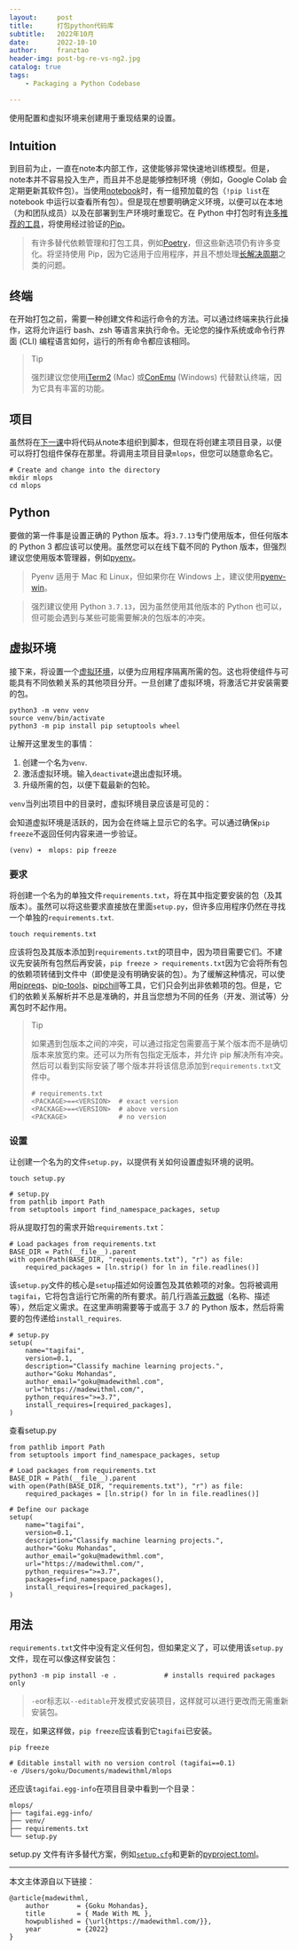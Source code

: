 ```yaml
---
layout:     post
title:      打包python代码库
subtitle:   2022年10月
date:       2022-10-10
author:     franztao
header-img: post-bg-re-vs-ng2.jpg
catalog: true
tags:
    - Packaging a Python Codebase

---
```


使用配置和虚拟环境来创建用于重现结果的设置。

## Intuition

到目前为止，一直在note本内部工作，这使能够非常快速地训练模型。但是，note本并不容易投入生产，而且并不总是能够控制环境（例如，Google Colab 会定期更新其软件包）。当使用[notebook](https://github.com/GokuMohandas/mlops-course/blob/main/notebooks/tagifai.ipynb)时，有一组预加载的包（`!pip list`在 notebook 中运行以查看所有包）。但是现在想要明确定义环境，以便可以在本地（为和团队成员）以及在部署到生产环境时重现它。在 Python 中打包时有[许多推荐的工具](https://packaging.python.org/guides/tool-recommendations/)，将使用经过验证的[Pip](https://pip.pypa.io/en/stable/)。

> 有许多替代依赖管理和打包工具，例如[Poetry](https://python-poetry.org/)，但这些新选项仍有许多变化。将坚持使用 Pip，因为它适用于应用程序，并且不想处理[长解决周期](https://github.com/python-poetry/poetry/issues/2094)之类的问题。

## 终端

在开始打包之前，需要一种创建文件和运行命令的方法。可以通过终端来执行此操作，这将允许运行 bash、zsh 等语言来执行命令。无论您的操作系统或命令行界面 (CLI) 编程语言如何，运行的所有命令都应该相同。

> Tip
> 
> 强烈建议您使用[iTerm2](https://iterm2.com/) (Mac) 或[ConEmu](https://conemu.github.io/) (Windows) 代替默认终端，因为它具有丰富的功能。

## 项目

虽然将在[下一课](https://madewithml.com/courses/mlops/organization/)中将代码从note本组织到脚本，但现在将创建主项目目录，以便可以将打包组件保存在那里。将调用主项目目录`mlops`，但您可以随意命名它。

```
# Create and change into the directory
mkdir mlops
cd mlops
```

## Python

要做的第一件事是设置正确的 Python 版本。将`3.7.13`专门使用版本，但任何版本的 Python 3 都应该可以使用。虽然您可以在线下载不同的 Python 版本，但强烈建议您使用版本管理器，例如[pyenv](https://github.com/pyenv/pyenv)。

> Pyenv 适用于 Mac 和 Linux，但如果你在 Windows 上，建议使用[pyenv-win](https://github.com/pyenv-win/pyenv-win)。



> 强烈建议使用 Python `3.7.13`，因为虽然使用其他版本的 Python 也可以，但可能会遇到与某些可能需要解决的包版本的冲突。

## 虚拟环境

接下来，将设置一个[虚拟环境](https://docs.python.org/3/library/venv.html)，以便为应用程序隔离所需的包。这也将使组件与可能具有不同依赖关系的其他项目分开。一旦创建了虚拟环境，将激活它并安装需要的包。

```
python3 -m venv venv
source venv/bin/activate
python3 -m pip install pip setuptools wheel

```



让解开这里发生的事情：

1. 创建一个名为`venv`.
2. 激活虚拟环境。输入`deactivate`退出虚拟环境。
3. 升级所需的包，以便下载最新的包轮。

`venv`当列出项目中的目录时，虚拟环境目录应该是可见的：



会知道虚拟环境是活跃的，因为会在终端上显示它的名字。可以通过确保`pip freeze`不返回任何内容来进一步验证。

`(venv) ➜  mlops: pip freeze`

### 要求

将创建一个名为的单独文件`requirements.txt`，将在其中指定要安装的包（及其版本）。虽然可以将这些要求直接放在里面`setup.py`，但许多应用程序仍然在寻找一个单独的`requirements.txt`.

`touch requirements.txt`

应该将包及其版本添加到`requirements.txt`的项目中，因为项目需要它们。不建议先安装所有包然后再安装，`pip freeze > requirements.txt`因为它会将所有包的依赖项转储到文件中（即使是没有明确安装的包）。为了缓解这种情况，可以使用[pipreqs](https://github.com/bndr/pipreqs)、[pip-tools](https://github.com/jazzband/pip-tools)、[pipchill](https://github.com/rbanffy/pip-chill)等工具，它们只会列出非依赖项的包。但是，它们的依赖关系解析并不总是准确的，并且当您想为不同的任务（开发、测试等）分离包时不起作用。

> Tip
> 
> 如果遇到包版本之间的冲突，可以通过指定包需要高于某个版本而不是确切版本来放宽约束。还可以为所有包指定无版本，并允许 pip 解决所有冲突。然后可以看到实际安装了哪个版本并将该信息添加到`requirements.txt`文件中。
> 
> ```
> # requirements.txt
> <PACKAGE>==<VERSION>  # exact version
> <PACKAGE>==<VERSION>  # above version
> <PACKAGE>             # no version
> 
> ```



### 设置

让创建一个名为的文件`setup.py`，以提供有关如何设置虚拟环境的说明。

`touch setup.py`

```
# setup.py
from pathlib import Path
from setuptools import find_namespace_packages, setup

```





将从提取打包的需求开始`requirements.txt`：

```
# Load packages from requirements.txt
BASE_DIR = Path(__file__).parent
with open(Path(BASE_DIR, "requirements.txt"), "r") as file:
    required_packages = [ln.strip() for ln in file.readlines()]

```





该`setup.py`文件的核心是`setup`描述如何设置包及其依赖项的对象。包将被调用`tagifai`，它将包含运行它所需的所有要求。前几行涵盖[元数据](https://setuptools.pypa.io/en/latest/userguide/declarative_config.html#metadata)（名称、描述等），然后定义需求。在这里声明需要等于或高于 3.7 的 Python 版本，然后将需要的包传递给`install_requires`.

```
# setup.py
setup(
    name="tagifai",
    version=0.1,
    description="Classify machine learning projects.",
    author="Goku Mohandas",
    author_email="goku@madewithml.com",
    url="https://madewithml.com/",
    python_requires=">=3.7",
    install_requires=[required_packages],
)

```





查看setup.py

```
from pathlib import Path
from setuptools import find_namespace_packages, setup

# Load packages from requirements.txt
BASE_DIR = Path(__file__).parent
with open(Path(BASE_DIR, "requirements.txt"), "r") as file:
    required_packages = [ln.strip() for ln in file.readlines()]

# Define our package
setup(
    name="tagifai",
    version=0.1,
    description="Classify machine learning projects.",
    author="Goku Mohandas",
    author_email="goku@madewithml.com",
    url="https://madewithml.com/",
    python_requires=">=3.7",
    packages=find_namespace_packages(),
    install_requires=[required_packages],
)

```

## 用法

`requirements.txt`文件中没有定义任何包，但如果定义了，可以使用该`setup.py`文件，现在可以像这样安装包：

```
python3 -m pip install -e .            # installs required packages only

```



> `-e`or标志以`--editable`开发模式安装项目，这样就可以进行更改而无需重新安装包。

现在，如果这样做，`pip freeze`应该看到它`tagifai`已安装。

`pip freeze`

```
# Editable install with no version control (tagifai==0.1)
-e /Users/goku/Documents/madewithml/mlops
```

还应该`tagifai.egg-info`在项目目录中看到一个目录：

```
mlops/
├── tagifai.egg-info/
├── venv/
├── requirements.txt
└── setup.py
```

setup.py 文件有许多替代方案，例如[`setup.cfg`](https://setuptools.pypa.io/en/latest/userguide/declarative_config.html)和更新的[pyproject.toml](https://setuptools.pypa.io/en/latest/userguide/pyproject_config.html)。

___

本文主体源自以下链接：

```
@article{madewithml,
    author       = {Goku Mohandas},
    title        = { Made With ML },
    howpublished = {\url{https://madewithml.com/}},
    year         = {2022}
}
```